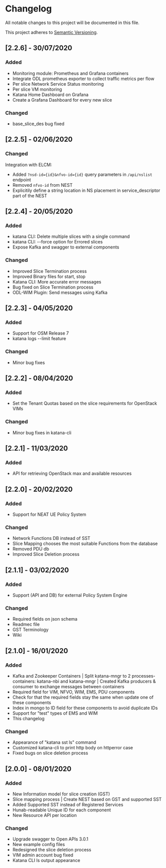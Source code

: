 # Changelog

All notable changes to this project will be documented in this file.

This project adheres to [Semantic Versioning](https://semver.org/spec/v2.0.0.html).

## [2.2.6] - 30/07/2020

### Added

- Monitoring module: Prometheus and Grafana containers
- Integrate ODL prometheus exporter to collect traffic metrics per flow
- Per slice Network Service Status monitoring
- Per slice VM monitoring
- Katana Home Dashboard on Grafana
- Create a Grafana Dashboard for every new slice

### Changed

- base_slice_des bug fixed

## [2.2.5] - 02/06/2020

### Changed

Integration with ELCM:

- Added `?nsd-id={id}&nfvo-id={id}` query parameters in `/api/nslist` endpoint
- Removed `nfvo-id` from NEST
- Explicitily define a string location in NS placement in service_descriptor part of the NEST

## [2.2.4] - 20/05/2020

### Added

- katana CLI: Delete multiple slices with a single command
- katana CLI: --force option for Errored slices
- Expose Kafka and swagger to external components

### Changed

- Improved Slice Termination process
- Improved Binary files for start, stop
- Katana CLI: More accurate error messages
- Bug fixed on Slice Termination process
- ODL-WIM Plugin: Send messages using Kafka

## [2.2.3] - 04/05/2020

### Added

- Support for OSM Release 7
- katana logs --limit feature

### Changed

- Minor bug fixes

## [2.2.2] - 08/04/2020

### Added

- Set the Tenant Quotas based on the slice requirements for OpenStack VIMs

### Changed

- Minor bug fixes in katana-cli

## [2.2.1] - 11/03/2020

### Added

- API for retrieving OpenStack max and available resources

## [2.2.0] - 20/02/2020

### Added

- Support for NEAT UE Policy System

### Changed

- Network Functions DB instead of SST
- Slice Mapping chooses the most suitable Functions from the database
- Removed PDU db
- Improved Slice Deletion process

## [2.1.1] - 03/02/2020

### Added

- Support (API and DB) for external Policy System Engine

### Changed

- Required fields on json schema
- Readmec file
- GST Terminology
- Wiki

## [2.1.0] - 16/01/2020

### Added

- Kafka and Zookeeper Containers | Split katana-mngr to 2 processes-containers: katana-nbi and katana-mngr | Created Kafka producers & consumer to exchange messages between containers
- Required field for VIM, NFVO, WIM, EMS, PDU components
- Check for that the required fields stay the same when update one of these components
- Index in mongo to ID field for these components to avoid duplicate IDs
- Support for "test" types of EMS and WIM 
- This changelog

### Changed

- Appearance of "katana sst ls" command
- Customized katana-cli to print http body on httperror case
- Fixed bugs on slice deletion process

## [2.0.0] - 08/01/2020

### Added

- New Information model for slice creation (GST)
- Slice mapping process | Create NEST based on GST and supported SST
- Added Supported SST instead of Registered Services
- Hunab-readable Unique ID for each component
- New Resource API per location

### Changed

- Upgrade swagger to Open APIs 3.0.1
- New example config files
- Redesigned the slice deletion process
- VIM admin account bug fixed
- Katana CLI ls output appearance
